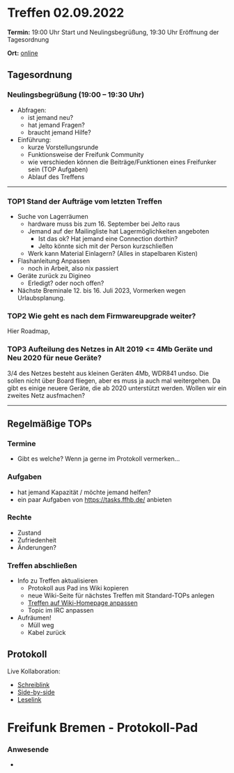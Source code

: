 # Treffen 02.09.2022

**Termin:** 19:00 Uhr Start und Neulingsbegrüßung, 19:30 Uhr Eröffnung der Tagesordnung

**Ort:** [online](https://bremen.freifunk.net/to/videokonf)

## Tagesordnung
### Neulingsbegrüßung (19:00 – 19:30 Uhr)

- Abfragen:
    - ist jemand neu?
    - hat jemand Fragen?
    - braucht jemand Hilfe?
- Einführung:
    - kurze Vorstellungsrunde
    - Funktionsweise der Freifunk Community
    - wie verschieden können die Beiträge/Funktionen eines Freifunker sein (TOP Aufgaben)
    - Ablauf des Treffens

---
### TOP1 Stand der Aufträge vom letzten Treffen
- Suche von Lagerräumen
    - hardware muss bis zum 16. September bei Jelto raus
    - Jemand auf der Mailingliste hat Lagermöglichkeiten angeboten
      - Ist das ok? Hat jemand eine Connection dorthin?
      - Jelto könnte sich mit der Person kurzschließen
    - Werk kann Material Einlagern? (Alles in stapelbaren Kisten)
- Flashanleitung Anpassen
    - noch in Arbeit, also nix passiert
- Geräte zurück zu Digineo
    - Erledigt? oder noch offen?
- Nächste Breminale 12. bis 16. Juli 2023, Vormerken wegen Urlaubsplanung.

### TOP2 Wie geht es nach dem Firmwareupgrade weiter?
Hier Roadmap,

### TOP3 Aufteilung des Netzes in Alt 2019 <= 4Mb Geräte und Neu 2020 für neue Geräte?
3/4 des Netzes besteht aus kleinen Geräten 4Mb, WDR841 undso. Die sollen nicht über Board fliegen, aber es muss ja auch mal weitergehen. Da gibt es einige neuere Geräte, die ab 2020 unterstützt werden. Wollen wir ein zweites Netz ausfmachen?



---
## Regelmäßige TOPs

### Termine

- Gibt es welche? Wenn ja gerne im Protokoll vermerken...

### Aufgaben

- hat jemand Kapazität / möchte jemand helfen?
- ein paar Aufgaben von https://tasks.ffhb.de/ anbieten

### Rechte

- Zustand
- Zufriedenheit
- Änderungen?

### Treffen abschließen

- Info zu Treffen aktualisieren
  - Protokoll aus Pad ins Wiki kopieren
  - neue Wiki-Seite für nächstes Treffen mit Standard-TOPs anlegen
  - [Treffen auf Wiki-Homepage anpassen](https://wiki.bremen.freifunk.net/Home)
  - Topic im IRC anpassen
- Aufräumen!
  - Müll weg
  - Kabel zurück

## Protokoll

Live Kollaboration:

* [Schreiblink](https://hackmd.io/AwDgnA7ATArKC0BGGBjAzPALAUzSeARgYgGzxQAmEFFwiKBEKAhkA===?edit)
* [Side-by-side](https://hackmd.io/AwDgnA7ATArKC0BGGBjAzPALAUzSeARgYgGzxQAmEFFwiKBEKAhkA===?both)
* [Leselink](https://hackmd.io/AwDgnA7ATArKC0BGGBjAzPALAUzSeARgYgGzxQAmEFFwiKBEKAhkA===?view)

# Freifunk Bremen - Protokoll-Pad

### Anwesende
- 